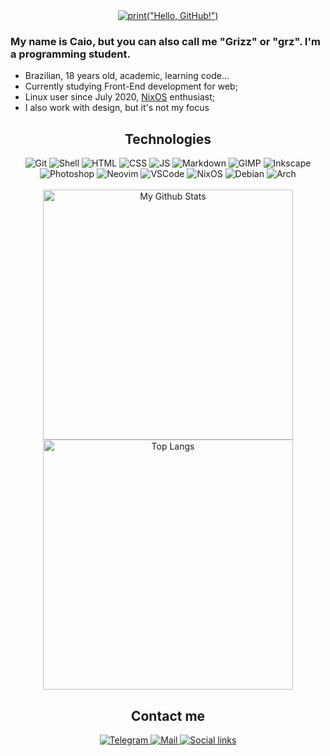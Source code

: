 <div align="center">
	<a href="https://git.io/typing-svg">
		<img alt='print("Hello, GitHub!")' src="https://readme-typing-svg.herokuapp.com?font=Fira+Code&size=36&duration=2000&color=47D6B0&width=560&height=80&lines=print(%22Hello%2C+GitHub!%22)">
	</a>
</div>

### My name is Caio, but you can also call me "Grizz" or "grz". I'm a programming student.

* Brazilian, 18 years old, academic, learning code...
* Currently studying Front-End development for web;
* Linux user since July 2020, [NixOS](https://nixos.org) enthusiast;
* I also work with design, but it's not my focus

<div align="center">
	<h2>Technologies</h2>
	<img alt="Git" src="https://img.shields.io/badge/-Git-121212?style=for-the-badge&logo=git&logoColor=47d6b0">
	<img alt="Shell" src="https://img.shields.io/badge/-Shell-121212?style=for-the-badge&logo=gnu-bash&logoColor=47d6b0">
	<img alt="HTML" src="https://img.shields.io/badge/-HTML-121212?style=for-the-badge&logo=html5&logoColor=47d6b0">
	<img alt="CSS" src="https://img.shields.io/badge/-CSS-121212?style=for-the-badge&logo=css3&logoColor=47d6b0">
	<img alt="JS" src="https://img.shields.io/badge/-JavaScript-121212?style=for-the-badge&logo=javascript&logoColor=47d6b0">
	<img alt="Markdown" src="https://img.shields.io/badge/-Markdown-121212?style=for-the-badge&logo=markdown&logoColor=47d6b0">
	<img alt="GIMP" src="https://img.shields.io/badge/-GIMP-121212?style=for-the-badge&logo=gimp&logoColor=47d6b0">
	<img alt="Inkscape" src="https://img.shields.io/badge/-Inkscape-121212?style=for-the-badge&logo=inkscape&logoColor=47d6b0">
	<br>
	<img alt="Photoshop" src="https://img.shields.io/badge/-Photoshop-121212?style=for-the-badge&logo=adobe-photoshop&logoColor=47d6b0">
	<img alt="Neovim" src="https://img.shields.io/badge/-Neovim-121212?style=for-the-badge&logo=neovim&logoColor=47d6b0">
	<img alt="VSCode" src="https://img.shields.io/badge/-Visual%20Studio%20Code-121212?style=for-the-badge&logo=visualstudiocode&logoColor=47d6b0">
	<img alt="NixOS" src="https://img.shields.io/badge/-NixOS-121212?style=for-the-badge&logo=nixos&logoColor=47d6b0">
	<img alt="Debian" src="https://img.shields.io/badge/-Debian-121212?style=for-the-badge&logo=debian&logoColor=47d6b0">
	<img alt="Arch" src="https://img.shields.io/badge/-Arch-121212?style=for-the-badge&logo=archlinux&logoColor=47d6b0">
</div>
<br>
<div align="center">
	<a href="https://github.com/anuraghazra/github-readme-stats">
		<img alt="My Github Stats" width="400px" src="https://github-readme-stats.vercel.app/api?username=caionoliver&theme=github_dark&show_icons=true&hide_border=true&title_color=47d6b0&icon_color=128264&text_color=ffffff">
		<img alt="Top Langs" width="400px" src="https://github-readme-stats.vercel.app/api/top-langs/?username=caionoliver&layout=compact&langs_count=8&theme=github_dark&hide_border=true&title_color=47d6b0&text_color=ffffff">
	</a>
<div>
<div align="center">
	<h2>Contact me</h2>
	<a href="https://t.me/caionoliver" target="_blank">
		<img alt="Telegram" src="https://img.shields.io/badge/TELEGRAM-26A5E4?style=for-the-badge&logo=Telegram&logoColor=white&logoWidth=32">
	</a>
	<a href="mailto: caionoliver.contato@gmail.com">
		<img alt="Mail" src="https://img.shields.io/badge/-E--MAIL-212121?style=for-the-badge&logo=gmail&logoColor=white&logoWidth=32">
	</a>
	<a href="https://linktr.ee/caionoliver">
		<img alt="Social links" src="https://img.shields.io/badge/-LINKTREE-5cfa86?style=for-the-badge&logo=linktree&logoColor=black&logoWidth=32">
	</a>
</div>
